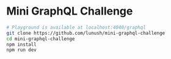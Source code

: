 # Mini GraphQL Challenge
```sh
# Playground is available at localhost:4040/graphql
git clone https://github.com/lunush/mini-graphql-challenge
cd mini-graphql-challenge
npm install
npm run dev
```
